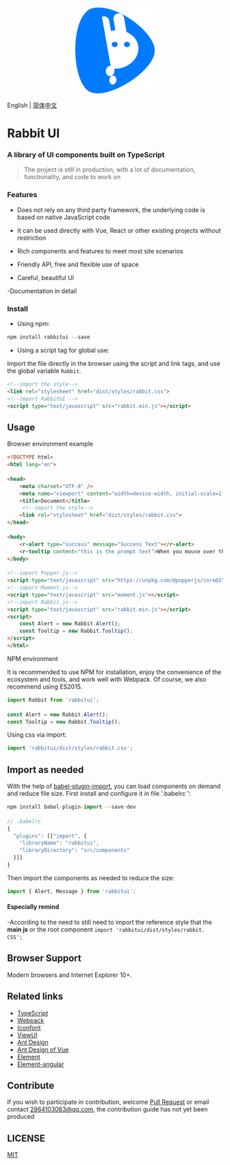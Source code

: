 <p align="center">
    <a href="https://github.com/niu-grandpa/RabbitUI">
        <img width="200" src="./assets/logo.svg">
    </a>
</p>

English | [简体中文](./README.md)

<h1>
Rabbit UI
    <h3>A library of UI components built on TypeScript</h3>
</h1>

> The project is still in production, with a lot of documentation, functionality, and code to work on

### Features

- Does not rely on any third party framework, the underlying code is based on native JavaScript code

- It can be used directly with Vue, React or other existing projects without restriction

- Rich components and features to meet most site scenarios

- Friendly API, free and flexible use of space

- Careful, beautiful UI

-Documentation in detail

### Install

- Using npm:

```js
npm install rabbitui --save
```

- Using a script tag for global use:

Import the file directly in the browser using the script and link tags, and use the global variable `Rabbit`.

```html
<!--import the style-->
<link rel="stylesheet" href="dist/styles/rabbit.css">
<!--import RabbitUI -->
<script type="text/javascript" src="rabbit.min.js"></script>
```

## Usage

Browser environment example

```html
<!DOCTYPE html>
<html lang="en">

<head>
    <meta charset="UTF-8" />
    <meta name="viewport" content="width=device-width, initial-scale=1.0" />
    <title>Document</title>
     <!--import the style-->
    <link rel="stylesheet" href="dist/styles/rabbit.css">
</head>
    
<body>
    <r-alert type="success" message="Success Text"></r-alert>
    <r-tooltip content="this is the prompt text">When you mouse over the text, a bubble box will appear</r-tooltip>
</body>
    
<!--import Popper.js-->
<script type="text/javascript" src="https://unpkg.com/@popperjs/core@2"></script>
<!--import Moment.js-->
<script type="text/javascript" src="moment.js"></script>
<!--import Rabbit.js-->
<script type="text/javascript" src="rabbit.min.js"></script>
<script>
	const Alert = new Rabbit.Alert();   
    const Tooltip = new Rabbit.Tooltip();  
</script>
</html>
```

NPM environment

It is recommended to use NPM for installation, enjoy the convenience of the ecosystem and tools, and work well with Webpack. Of course, we also recommend using ES2015.

```js
import Rabbit from 'rabbitui';

const Alert = new Rabbit.Alert();   
const Tooltip = new Rabbit.Tooltip();  
```

Using css via import:

```js
import 'rabbitui/dist/styles/rabbit.css';
```

## Import as needed

With the help of [babel-plugin-import](https://github.com/ant-design/babel-plugin-import), you can load components on demand and reduce file size. First install and configure it in file '.babelrc ':

```js
npm install babel-plugin-import --save-dev

// .babelrc
{
  "plugins": [["import", {
    "libraryName": "rabbitui",
    "libraryDirectory": "src/components"
  }]]
}
```

Then import the components as needed to reduce the size:

```js
import { Alert, Message } from 'rabbitui';
```

#### Especially remind

-According to the need to still need to import the reference style that the **main js** or the root component `import 'rabbitui/dist/styles/rabbit. CSS';`

## Browser Support

Modern browsers and Internet Explorer 10+.

## Related links

- [TypeScript](https://www.tslang.cn/)
- [Webpack](http://webpack.github.io/)
- [Iconfont](https://www.iconfont.cn/)
- [ViewUI](https://www.iviewui.com/)
- [Ant Design](https://ant.design/index-cn)
- [Ant Design of Vue](https://2x.antdv.com/docs/vue/introduce-cn/)
- [Element](https://element.eleme.cn/)
- [Element-angular](https://element-angular.faas.ele.me/guide/install)

## Contribute

If you wish to participate in contribution, welcome [Pull Request](https://github.com/vueComponent/ant-design-vue/pulls) or email contact 2864103063@qq.com, the contribution guide has not yet been produced

## LICENSE

[MIT](https://github.com/niu-grandpa/RabbitUI/blob/master/LICENSE)